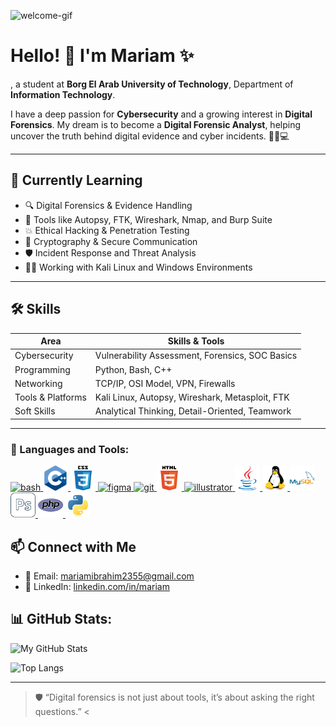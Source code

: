 <link href="https://cdnjs.cloudflare.com/ajax/libs/font-awesome/6.5.1/css/all.min.css" rel="stylesheet">

![welcome-gif](https://media0.giphy.com/media/jTNG3RF6EwbkpD4LZx/giphy.gif?cid=6c09b952jtz228wqwtg6r73qf9lt18kn6wcej9cym19oitkk&ep=v1_internal_gif_by_id&rid=giphy.gif&ct=g)
<br> 

# <h1>Hello! 🫡 I'm Mariam ✨</h1>, a student at **Borg El Arab University of Technology**, Department of **Information Technology**.  
I have a deep passion for **Cybersecurity** and a growing interest in **Digital Forensics**. My dream is to become a **Digital Forensic Analyst**, helping uncover the truth behind digital evidence and cyber incidents. 🕵️‍♀️💻

---

## 🧠 Currently Learning

- 🔍 Digital Forensics & Evidence Handling  
- 🧰 Tools like Autopsy, FTK, Wireshark, Nmap, and Burp Suite  
- 💥 Ethical Hacking & Penetration Testing  
- 📜 Cryptography & Secure Communication  
- 🛡️ Incident Response and Threat Analysis  
- 🧑‍💻 Working with Kali Linux and Windows Environments

---

## 🛠️ Skills

| Area              | Skills & Tools                                      |
|-------------------|-----------------------------------------------------|
| Cybersecurity      | Vulnerability Assessment, Forensics, SOC Basics     |
| Programming        | Python, Bash, C++                                   |
| Networking         | TCP/IP, OSI Model, VPN, Firewalls                   |
| Tools & Platforms  | Kali Linux, Autopsy, Wireshark, Metasploit, FTK     |
| Soft Skills        | Analytical Thinking, Detail-Oriented, Teamwork      |

---

<h3 align="left">🧰 Languages and Tools:</h3>
<p align="left">
  <a href="https://www.gnu.org/software/bash/" target="_blank" rel="noreferrer">
    <img src="https://www.vectorlogo.zone/logos/gnu_bash/gnu_bash-icon.svg" alt="bash" width="40" height="40"/>
  </a>
  <a href="https://www.w3schools.com/cpp/" target="_blank" rel="noreferrer">
    <img src="https://raw.githubusercontent.com/devicons/devicon/master/icons/cplusplus/cplusplus-original.svg" alt="cplusplus" width="40" height="40"/>
  </a>
  <a href="https://www.w3schools.com/css/" target="_blank" rel="noreferrer">
    <img src="https://raw.githubusercontent.com/devicons/devicon/master/icons/css3/css3-original-wordmark.svg" alt="css3" width="40" height="40"/>
  </a>
  <a href="https://www.figma.com/" target="_blank" rel="noreferrer">
    <img src="https://www.vectorlogo.zone/logos/figma/figma-icon.svg" alt="figma" width="40" height="40"/>
  </a>
  <a href="https://git-scm.com/" target="_blank" rel="noreferrer">
    <img src="https://www.vectorlogo.zone/logos/git-scm/git-scm-icon.svg" alt="git" width="40" height="40"/>
  </a>
  <a href="https://www.w3.org/html/" target="_blank" rel="noreferrer">
    <img src="https://raw.githubusercontent.com/devicons/devicon/master/icons/html5/html5-original-wordmark.svg" alt="html5" width="40" height="40"/>
  </a>
  <a href="https://www.adobe.com/in/products/illustrator.html" target="_blank" rel="noreferrer">
    <img src="https://www.vectorlogo.zone/logos/adobe_illustrator/adobe_illustrator-icon.svg" alt="illustrator" width="40" height="40"/>
  </a>
  <a href="https://www.java.com" target="_blank" rel="noreferrer">
    <img src="https://raw.githubusercontent.com/devicons/devicon/master/icons/java/java-original.svg" alt="java" width="40" height="40"/>
  </a>
  <a href="https://www.linux.org/" target="_blank" rel="noreferrer">
    <img src="https://raw.githubusercontent.com/devicons/devicon/master/icons/linux/linux-original.svg" alt="linux" width="40" height="40"/>
  </a>
  <a href="https://www.mysql.com/" target="_blank" rel="noreferrer">
    <img src="https://raw.githubusercontent.com/devicons/devicon/master/icons/mysql/mysql-original-wordmark.svg" alt="mysql" width="40" height="40"/>
  </a>
  <a href="https://www.photoshop.com/en" target="_blank" rel="noreferrer">
    <img src="https://raw.githubusercontent.com/devicons/devicon/master/icons/photoshop/photoshop-line.svg" alt="photoshop" width="40" height="40"/>
  </a>
  <a href="https://www.php.net" target="_blank" rel="noreferrer">
    <img src="https://raw.githubusercontent.com/devicons/devicon/master/icons/php/php-original.svg" alt="php" width="40" height="40"/>
  </a>
  <a href="https://www.python.org" target="_blank" rel="noreferrer">
    <img src="https://raw.githubusercontent.com/devicons/devicon/master/icons/python/python-original.svg" alt="python" width="40" height="40"/>
  </a>
</p>

 

## 📫 Connect with Me

- 📧 Email: mariamibrahim2355@gmail.com  
- 💼 LinkedIn: [linkedin.com/in/mariam](https://www.linkedin.com/in/mariam-ibrahim-b95743307?utm_source=share&utm_campaign=share_via&utm_content=profile&utm_medium=android_app)  

## 📊 GitHub Stats:
![My GitHub Stats](https://github-readme-stats.vercel.app/api?username=mariomaibrahim&show_icons=true&theme=radical)

![Top Langs](https://github-readme-stats.vercel.app/api/top-langs/?username=mariomaibrahim&layout=compact&theme=radical)


---

> 🛡️ “Digital forensics is not just about tools, it’s about asking the right questions.” < 
